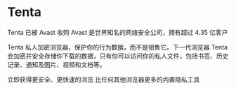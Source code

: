# Tenta

Tenta 已被 Avast 收购
Avast 是世界知名的网络安全公司，拥有超过 4.35 亿客户

Tenta 私人加密浏览器，保护你的行为数据，而不是销售它。下一代浏览器 Tenta 会加密并安全存储你下载的数据，只有你可以访问你的私人文件，包括书签、历史记录、通知及图片、视频和文档等。

立即获得更安全、更快速的浏览
比任何其他浏览器更多的内置隐私工具
